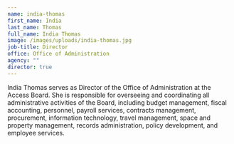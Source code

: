 ```yaml
---
name: india-thomas
first_name: India
last_name: Thomas
full_name: India Thomas
image: /images/uploads/india-thomas.jpg
job-title: Director
office: Office of Administration
agency: ""
director: true
---
```

India Thomas serves as Director of the Office of Administration at the Access Board. She is responsible for overseeing and coordinating all administrative activities of the Board, including budget management, fiscal accounting, personnel, payroll services, contracts management, procurement, information technology, travel management, space and property management, records administration, policy development, and employee services.
